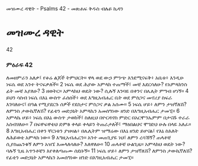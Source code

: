 ﻿
 መዝሙረ ዳዊት - Psalms 42 - መጽሐፍ ቅዱስ ብሉይ ኪዳን
# መዝሙረ ዳዊት
42
### ምዕራፍ 42
ለመዘምራን አለቃ፤ የቆሬ ልጆች ትምህርት። 
 ዋላ ወደ ውኃ ምንጭ እንደሚናፍቅ፥ አቤቱ፥ እንዲሁ ነፍሴ ወደ አንተ ትናፍቃለች።
2  ነፍሴ ወደ ሕያው አምላክ ተጠማች፤ መቼ እደርሳለሁ? የአምላክንስ ፊት መቼ አያለሁ?
3  ዘወትር። አምላክህ ወዴት ነው? ሲሉኝ እንባዬ በቀንና በሌሊት ምግብ ሆነኝ።
4  ይህን ሳስብ ነፍሴ በእኔ ውስጥ ፈሰሰች፥ ወደ እግዚአብሔር ቤት ወደ ምስጋና መኖሪያ ስፍራ እገባለሁና፤ በዓል የሚያደርጉ ሰዎች የደስታና ምስጋና ቃል አሰሙ።
5  ነፍሴ ሆይ፥ ለምን ታዝኛለሽ? ለምንስ ታውኪኛለሽ? የፊቴን መድኃኒት አምላኬን አመሰግነው ዘንድ በእግዚአብሔር ታመኚ።
6  አምላኬ ሆይ፥ ነፍሴ በእኔ ውስጥ ታወከች፤ ስለዚህ በዮርዳኖስ ምድር በአርሞንኤምም በታናሹ ተራራ አስብሃለሁ።
7  በፍዋፍዋቴህ ድምፅ ቀላይ ቀላይን ትጠራታለች፤ ማዕበልህና ሞገድህ ሁሉ በላዬ አለፈ።
8  እግዚአብሔር በቀን ቸርነቱን ያዝዛል፥ በሌሊትም ዝማሬው በእኔ ዘንድ ይሆናል፤ የእኔ ስእለት ለሕይወቴ አምላክ ነው።
9  እግዚአብሔርን። አንተ መጠጊያዬ ነህ፤ ለምን ረሳኸኝ? ጠላቶቼ ሲያስጨንቁኝ ለምን አዝኜ እመላለሳለሁ? እለዋለሁ።
10  ጠላቶቼ ሁልጊዜ። አምላክህ ወዴት ነው? ባሉኝ ጊዜ አጥንቶቼን እየቀለጣጠሙ ሰደቡኝ።
11  ነፍሴ ሆይ፥ ለምን ታዝኛለሽ? ለምንስ ታውኪኛለሽ? የፊቴን መድኃኒት አምላኬን አመሰግነው ዘንድ በእግዚአብሔር ታመኚ።

